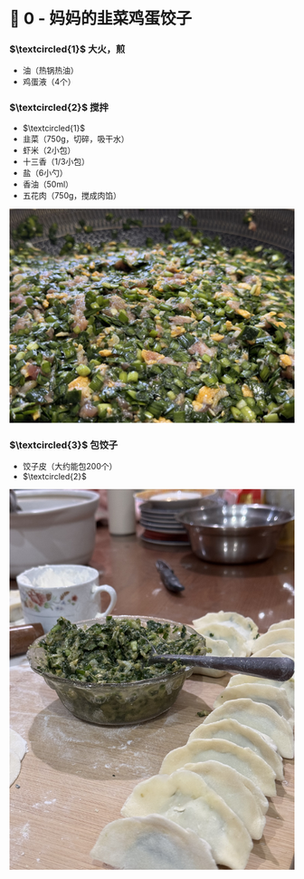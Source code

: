 # 🥟 0 - 妈妈的韭菜鸡蛋饺子

### $\textcircled{1}$ 大火，煎
- 油（热锅热油）
- 鸡蛋液（4个）

### $\textcircled{2}$ 搅拌
- $\textcircled{1}$
- 韭菜（750g，切碎，吸干水）
- 虾米（2小包）
- 十三香（1/3小包）
- 盐（6小勺）
- 香油（50ml）
- 五花肉（750g，搅成肉馅）

![饺子馅](./imgs/0-3-1.jpg)

### $\textcircled{3}$ 包饺子
- 饺子皮（大约能包200个）
- $\textcircled{2}$

![包饺子](./imgs/0-3-2.JPG)